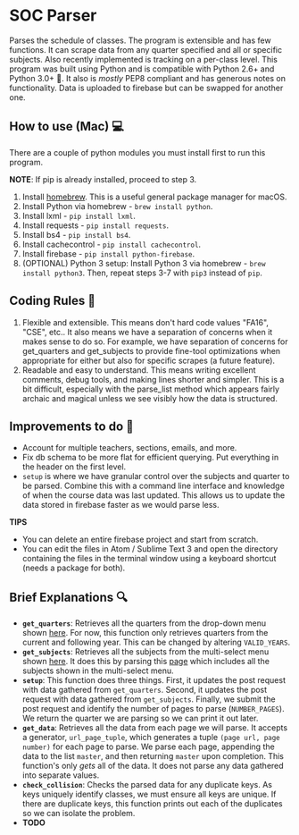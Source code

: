 # SOC Parser
Parses the schedule of classes. The program is extensible and has few functions. It can scrape data from any quarter specified and all or specific subjects. Also recently implemented is tracking on a per-class level. This program was built using Python and is compatible with Python 2.6+ and Python 3.0+ :snake:. It also is _mostly_ PEP8 compliant and has generous notes on functionality. Data is uploaded to firebase but can be swapped for another one.

## How to use (Mac) :computer:
There are a couple of python modules you must install first to run this program.

**NOTE**: If pip is already installed, proceed to step 3. 

1. Install [homebrew](https://brew.sh). This is a useful general package manager for macOS. 
2. Install Python via homebrew - `brew install python`. 
3. Install lxml - `pip install lxml`.
4. Install requests - `pip install requests`.
5. Install bs4 - `pip install bs4`.
6. Install cachecontrol - `pip install cachecontrol`.
7. Install firebase - `pip install python-firebase`.
8. (OPTIONAL) Python 3 setup: Install Python 3 via homebrew - `brew install python3`. Then, repeat steps 3-7 with `pip3` instead of `pip`.

## Coding Rules :straight_ruler:
1. Flexible and extensible. This means don't hard code values "FA16", "CSE", etc.. It also means we have a separation of concerns when it makes sense to do so. For example, we have separation of concerns for get_quarters and get_subjects to provide fine-tool optimizations when appropriate for either but also for specific scrapes (a future feature).
2. Readable and easy to understand. This means writing excellent comments, debug tools, and making lines shorter and simpler. This is a bit difficult, especially with the parse_list method which appears fairly archaic and magical unless we see visibly how the data is structured.

## Improvements to do :wrench:
* Account for multiple teachers, sections, emails, and more.
* Fix db schema to be more flat for efficient querying. Put everything in the header on the first level. 
* `setup` is where we have granular control over the subjects and quarter to be parsed. Combine this with a command line interface and knowledge of when the course data was last updated. This allows us to update the data stored in firebase faster as we would parse less.

**TIPS**
* You can delete an entire firebase project and start from scratch.
* You can edit the files in Atom / Sublime Text 3 and open the directory containing the files in the terminal window using a keyboard shortcut (needs a package for both).

## Brief Explanations :mag:
* **`get_quarters`**: Retrieves all the quarters from the drop-down menu shown [here](https://act.ucsd.edu/scheduleOfClasses/scheduleOfClassesStudent.htm). For now, this function only retrieves quarters from the current and following year. This can be changed by altering `VALID_YEARS`.
* **`get_subjects`**: Retrieves all the subjects from the multi-select menu shown [here](https://act.ucsd.edu/scheduleOfClasses/scheduleOfClassesStudent.htm). It does this by parsing this [page](http://blink.ucsd.edu/instructors/courses/schedule-of-classes/subject-codes.html) which includes all the subjects shown in the multi-select menu. 
* **`setup`**: This function does three things. First, it updates the post request with data gathered from `get_quarters`. Second, it updates the post request with data gathered from `get_subjects`. Finally, we submit the post request and identify the number of pages to parse (`NUMBER_PAGES`). We return the quarter we are parsing so we can print it out later. 
* **`get_data`**: Retrieves all the data from each page we will parse. It accepts a generator, `url_page_tuple`, which generates a tuple `(page url, page number)` for each page to parse. We parse each page, appending the data to the list `master`, and then returning `master` upon completion. This function's only _gets_ all of the data. It does not parse any data gathered into separate values. 
* **`check_collision`**: Checks the parsed data for any duplicate keys. As keys uniquely identify classes, we must ensure all  keys are unique. If there are duplicate keys, this function prints out each of the duplicates so we can isolate the problem. 
* **TODO**

